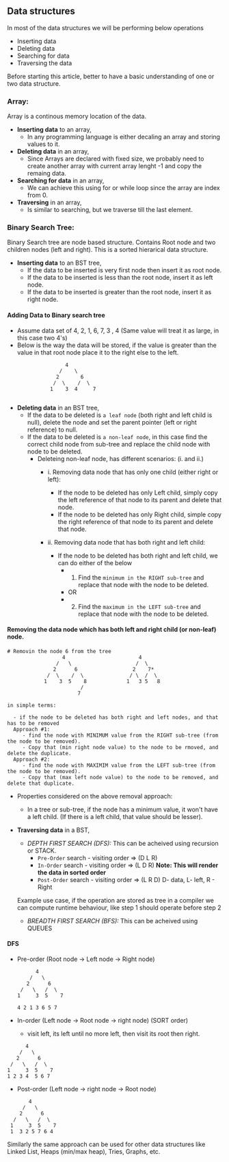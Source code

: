 ## Data structures
In most of the data structures we will be performing below operations

- Inserting data 
- Deleting data 
- Searching for data
- Traversing the data

Before starting this article, better to have a basic understanding of one or two data structure.

### Array:
 Array is a continous memory location of the data.

  - **Inserting data** to an array, 
    - In any programming language is either decaling an array and storing values to it.
  - **Deleting data** in an array, 
    - Since Arrays are declared with fixed size, we probably need to create another array with current array lenght -1 and copy the remaing data.
  - **Searching for data** in an array, 
    - We can achieve this using for or while loop since the array are index from 0.
  - **Traversing** in an array,
    - Is similar to searching, but we traverse till the last element.


### Binary Search Tree:
Binary Search tree are node based structure. Contains Root node and two children nodes (left and right). This is a sorted hierarical data structure.

 - **Inserting data** to an BST tree,
   - If the data to be inserted is very first node then insert it as root node.
   - If the data to be inserted is less than the root node, insert it as left node.
   - If the data to be inserted is greater than the root node, insert it as right node.
  
#### Adding Data to Binary search tree
   
   - Assume data set of 4, 2, 1, 6, 7, 3 , 4 (Same value will treat it as large, in this case two 4's)
   - Below is the way the data will be stored, if the value is greater than the value in that root node place it to the right else to the left.
   
   ```
                      4
                    /    \
                   2       6
                  /  \    /  \
                 1    3  4     7
                 
   ```


- **Deleting data** in an BST tree,
  - If the data to be deleted is `a leaf node` (both right and left child is null), delete the node and set the parent pointer (left or right reference) to null.
  - If the data to be deleted is `a non-leaf node`, in this case find the correct child node from sub-tree and replace the child node with node to be deleted.
    - Deleteing non-leaf node, has different scenarios: (i. and ii.)
       - i. Removing data node that has only one child (either right or left):
         - If the node to be deleted has only Left child, simply copy the left reference of that node to its parent and delete that node.
         - If the node to be deleted has only Right child, simple copy the right reference of that node to its parent and delete that node.

       - ii. Removing data node that has both right and left child:
         - If the node to be deleted has both right and left child, we can do either of the below
            - 1. Find the `minimum in the RIGHT sub-tree` and replace that node with the node to be deleted.
            - OR
            - 2. Find the `maximum in the LEFT sub-tree` and replace that node with the node to be deleted.
   
#### Removing the data node which has both left and right child (or non-leaf) node.
```
# Removin the node 6 from the tree
                  4                        4                            
                /   \                     /  \
               2      6                  2    7*
             /  \    /  \               / \  /  \ 
            1    3  5    8             1   3 5   8
                        /
                       7 

in simple terms:

  - if the node to be deleted has both right and left nodes, and that has to be removed
  Approach #1:
     - find the node with MINIMUM value from the RIGHT sub-tree (from the node to be removed).
     - Copy that (min right node value) to the node to be rmoved, and delete the duplicate.
  Approach #2:  
     - find the node with MAXIMIM value from the LEFT sub-tree (from the node to be removed).
     - Copy that (max left node value) to the node to be removed, and delete that duplicate.
```
- Properties considered on the above removal approach:
  - In a tree or sub-tree, if the node has a minimum value, it won't have a left child. (If there is a left child, that value should be lesser). 

- **Traversing data** in a BST,
  - _DEPTH FIRST SEARCH (DFS):_ This can be acheived using recursion or STACK.
    - `Pre-Order` search  - visiting order => <root><left><right> (D L R)
    - `In-Order` search   - visiting order => <left><root><right> (L D R) __Note: This will render the data in sorted order__
    - `Post-Order` search - visiting order => <left><right><root> (L R D)   D- data, L- left, R - Right
  
  Example use case, if the operation are stored as tree in a compiler we can compute runtime behaviour, like step 1 should operate before step 2
  
  - _BREADTH FIRST SEARCH (BFS):_ This can be acheived using QUEUES

 #### DFS 
 - Pre-order (Root node -> Left node -> Right node)
   ```
         4
       /   \
      2      6
    /   \   /  \
   1     3  5    7
   
   4 2 1 3 6 5 7 
   ```

  - In-order  (Left node -> Root node -> right node) (SORT order)
     - visit left, its left until no more left, then visit its root then right.
   ```
         4
       /   \
      2      6
    /   \   /  \
   1     3  5    7
   1 2 3 4  5 6 7
   ```
   
  - Post-order (Left node -> right node -> Root node)
  ```
         4
       /   \
      2      6
    /   \   /  \
   1     3  5    7
   1  3 2 5 7 6 4
 ```

 
 Similarly the same approach can be used for other data structures like Linked List, Heaps (min/max heap), Tries, Graphs, etc.
